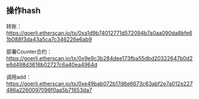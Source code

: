 ## 操作hash
转账：https://goerli.etherscan.io/tx/0xa1d9b74012771d572094b7a0aa090da8bfe61b088f3da43a5ca7c346226e6ab9

部署Counter合约： https://goerli.etherscan.io/tx/0x9e9c3b284dee173fba55dbd20322647b0d2e6d498d3616b02727c6a40ea4964d

调用add：https://goerli.etherscan.io/tx/0xe49bab072b17d6e6673c63abf2e7a012e227486a2260097098f0aa5b71653da7
